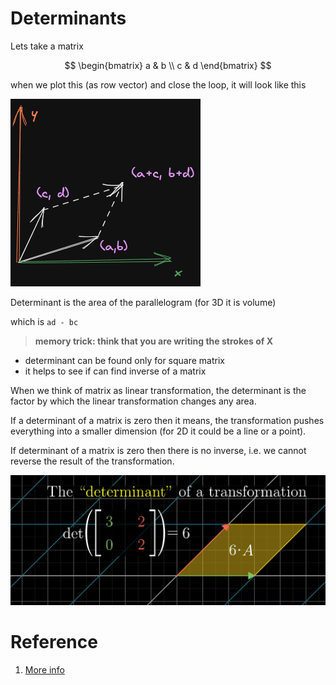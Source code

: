 <style>
danger { color: Red }
success { color: Green }
info { color: Green }
warn { color: Orange}
</style>

# Determinants

Lets take a matrix

$$
\begin{bmatrix}
a & b \\
c & d
\end{bmatrix}
$$

when we plot this (as row vector) and close the loop, it will look like this

![image matrix plotter as vector](./img/006_determinant.excalidraw.png)

Determinant is the area of the parallelogram (for 3D it is volume)

which is `ad - bc` 

> **memory trick: think that you are writing the strokes of X**

* determinant can be found only for square matrix
* it helps to see if can find inverse of a matrix


When we think of matrix as linear transformation, the determinant is the factor by which the linear transformation changes any area. 

If a determinant of a matrix is zero then it means, the transformation pushes everything into a smaller dimension (for 2D it could be a line or a point).

If determinant of a matrix is zero then there is no inverse, i.e. we cannot reverse the result of the transformation.

![](img/006.Determinants-0902155044.png)
# Reference
1. [More info](https://www.mathsisfun.com/algebra/matrix-determinant.html)